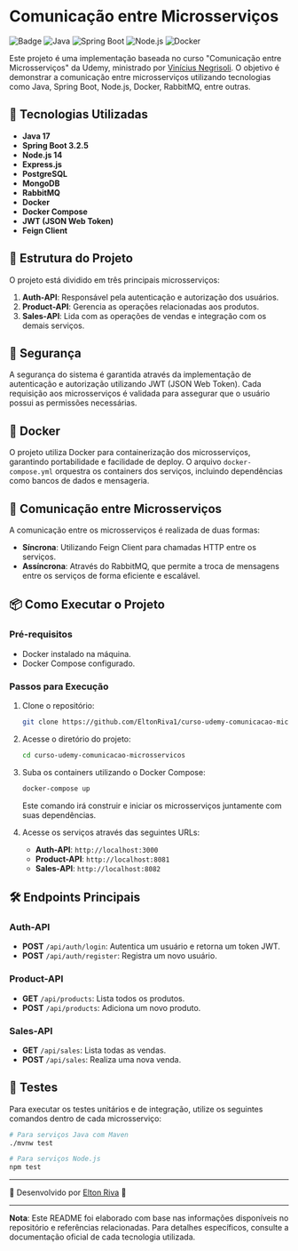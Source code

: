 # Comunicação entre Microsserviços

![Badge](https://img.shields.io/badge/Status-%20Concluído-green) ![Java](https://img.shields.io/badge/Java-17-blue) ![Spring Boot](https://img.shields.io/badge/Spring%20Boot-3.2.5-brightgreen) ![Node.js](https://img.shields.io/badge/Node.js-14-green) ![Docker](https://img.shields.io/badge/Docker-20.10.7-blue)

Este projeto é uma implementação baseada no curso "Comunicação entre Microsserviços" da Udemy, ministrado por [Vinícius Negrisoli](https://github.com/vhnegrisoli). O objetivo é demonstrar a comunicação entre microsserviços utilizando tecnologias como Java, Spring Boot, Node.js, Docker, RabbitMQ, entre outras.

## 🚀 Tecnologias Utilizadas

- **Java 17**
- **Spring Boot 3.2.5**
- **Node.js 14**
- **Express.js**
- **PostgreSQL**
- **MongoDB**
- **RabbitMQ**
- **Docker**
- **Docker Compose**
- **JWT (JSON Web Token)**
- **Feign Client**

## 📂 Estrutura do Projeto

O projeto está dividido em três principais microsserviços:

1. **Auth-API**: Responsável pela autenticação e autorização dos usuários.
2. **Product-API**: Gerencia as operações relacionadas aos produtos.
3. **Sales-API**: Lida com as operações de vendas e integração com os demais serviços.

## 🔐 Segurança

A segurança do sistema é garantida através da implementação de autenticação e autorização utilizando JWT (JSON Web Token). Cada requisição aos microsserviços é validada para assegurar que o usuário possui as permissões necessárias.

## 🐳 Docker

O projeto utiliza Docker para containerização dos microsserviços, garantindo portabilidade e facilidade de deploy. O arquivo `docker-compose.yml` orquestra os containers dos serviços, incluindo dependências como bancos de dados e mensageria.

## 🔄 Comunicação entre Microsserviços

A comunicação entre os microsserviços é realizada de duas formas:

- **Síncrona**: Utilizando Feign Client para chamadas HTTP entre os serviços.
- **Assíncrona**: Através do RabbitMQ, que permite a troca de mensagens entre os serviços de forma eficiente e escalável.

## 📦 Como Executar o Projeto

### Pré-requisitos

- Docker instalado na máquina.
- Docker Compose configurado.

### Passos para Execução

1. Clone o repositório:

   ```bash
   git clone https://github.com/EltonRiva1/curso-udemy-comunicacao-microsservicos.git
   ```

2. Acesse o diretório do projeto:

   ```bash
   cd curso-udemy-comunicacao-microsservicos
   ```

3. Suba os containers utilizando o Docker Compose:

   ```bash
   docker-compose up
   ```

   Este comando irá construir e iniciar os microsserviços juntamente com suas dependências.

4. Acesse os serviços através das seguintes URLs:

   - **Auth-API**: `http://localhost:3000`
   - **Product-API**: `http://localhost:8081`
   - **Sales-API**: `http://localhost:8082`

## 🛠️ Endpoints Principais

### Auth-API

- **POST** `/api/auth/login`: Autentica um usuário e retorna um token JWT.
- **POST** `/api/auth/register`: Registra um novo usuário.

### Product-API

- **GET** `/api/products`: Lista todos os produtos.
- **POST** `/api/products`: Adiciona um novo produto.

### Sales-API

- **GET** `/api/sales`: Lista todas as vendas.
- **POST** `/api/sales`: Realiza uma nova venda.

## 🧪 Testes

Para executar os testes unitários e de integração, utilize os seguintes comandos dentro de cada microsserviço:

```bash
# Para serviços Java com Maven
./mvnw test

# Para serviços Node.js
npm test
```

---

🔹 Desenvolvido por [Elton Riva](https://github.com/EltonRiva1) 🚀

---

**Nota**: Este README foi elaborado com base nas informações disponíveis no repositório e referências relacionadas. Para detalhes específicos, consulte a documentação oficial de cada tecnologia utilizada. 
